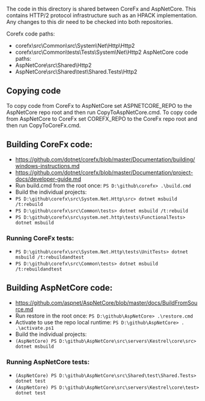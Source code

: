 The code in this directory is shared between CoreFx and AspNetCore. This contains HTTP/2 protocol infrastructure such as an HPACK implementation. Any changes to this dir need to be checked into both repositories.

Corefx code paths:
- corefx\src\Common\src\System\Net\Http\Http2
- corefx\src\Common\tests\Tests\System\Net\Http2
AspNetCore code paths:
- AspNetCore\src\Shared\Http2
- AspNetCore\src\Shared\test\Shared.Tests\Http2

## Copying code
To copy code from CoreFx to AspNetCore set ASPNETCORE_REPO to the AspNetCore repo root and then run CopyToAspNetCore.cmd.
To copy code from AspNetCore to CoreFx set COREFX_REPO to the CoreFx repo root and then run CopyToCoreFx.cmd.

## Building CoreFx code:
- https://github.com/dotnet/corefx/blob/master/Documentation/building/windows-instructions.md
- https://github.com/dotnet/corefx/blob/master/Documentation/project-docs/developer-guide.md
- Run build.cmd from the root once: `PS D:\github\corefx> .\build.cmd`
- Build the individual projects:
- `PS D:\github\corefx\src\System.Net.Http\src> dotnet msbuild /t:rebuild`
- `PS D:\github\corefx\src\Common\tests> dotnet msbuild /t:rebuild`
- `PS D:\github\corefx\src\system.net.http\tests\FunctionalTests> dotnet msbuild`

### Running CoreFx tests:
- `PS D:\github\corefx\src\System.Net.Http\tests\UnitTests> dotnet msbuild /t:rebuildandtest`
- `PS D:\github\corefx\src\Common\tests> dotnet msbuild /t:rebuildandtest`

## Building AspNetCore code:
- https://github.com/aspnet/AspNetCore/blob/master/docs/BuildFromSource.md
- Run restore in the root once: `PS D:\github\AspNetCore> .\restore.cmd`
- Activate to use the repo local runtime: `PS D:\github\AspNetCore> . .\activate.ps1`
- Build the individual projects:
- `(AspNetCore) PS D:\github\AspNetCore\src\servers\Kestrel\core\src> dotnet msbuild`

### Running AspNetCore tests:
- `(AspNetCore) PS D:\github\AspNetCore\src\Shared\test\Shared.Tests> dotnet test`
- `(AspNetCore) PS D:\github\AspNetCore\src\servers\Kestrel\core\test> dotnet test`